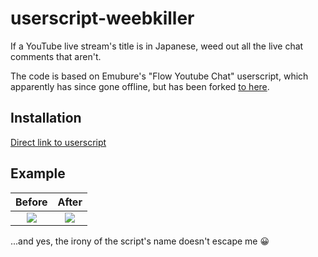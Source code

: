 # userscript-weebkiller

If a YouTube live stream's title is in Japanese, weed out all the live chat comments that aren't.

The code is based on Emubure's "Flow Youtube Chat" userscript, which apparently has since gone offline, but has been forked [to here](https://github.com/gepz/userscript/tree/main/packages/flow-youtube-chat).

## Installation
[Direct link to userscript](https://github.com/Rainyan/userscript-weebkiller/raw/main/weebkiller.user.js)

## Example

Before                     |  After
:-------------------------:|:-------------------------:
![](https://user-images.githubusercontent.com/6595066/173186270-a636f228-0ed8-4b9d-a981-fd5e1263650b.png)  |  ![](https://user-images.githubusercontent.com/6595066/173186274-562fd475-255e-4cc0-8adc-f141b3aa9b96.png)

...and yes, the irony of the script's name doesn't escape me 😀
